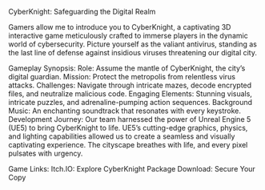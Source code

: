 CyberKnight: Safeguarding the Digital Realm

 Gamers allow me to introduce you to CyberKnight, a captivating 3D interactive game meticulously crafted to immerse players in the dynamic world of cybersecurity. Picture yourself as the valiant antivirus, standing as the last line of defense against insidious viruses threatening our digital city.

Gameplay Synopsis:
Role: Assume the mantle of CyberKnight, the city’s digital guardian.
Mission: Protect the metropolis from relentless virus attacks.
Challenges: Navigate through intricate mazes, decode encrypted files, and neutralize malicious code.
Engaging Elements: Stunning visuals, intricate puzzles, and adrenaline-pumping action sequences.
Background Music: An enchanting soundtrack that resonates with every keystroke.
Development Journey:
Our team harnessed the power of Unreal Engine 5 (UE5) to bring CyberKnight to life. UE5’s cutting-edge graphics, physics, and lighting capabilities allowed us to create a seamless and visually captivating experience. The cityscape breathes with life, and every pixel pulsates with urgency.

Game Links:
Itch.IO: Explore CyberKnight
Package Download: Secure Your Copy
